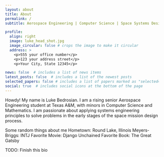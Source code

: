```yaml
---
layout: about
title: About
permalink: /
subtitle: Aerospace Engineering | Computer Science | Space Systems Design

profile:
  align: right
  image: luke_head_shot.jpg
  image_circular: false # crops the image to make it circular
  address: >
    <p>555 your office number</p>
    <p>123 your address street</p>
    <p>Your City, State 12345</p>

news: false  # includes a list of news items
latest_posts: false  # includes a list of the newest posts
selected_papers: false # includes a list of papers marked as "selected={true}"
social: true  # includes social icons at the bottom of the page
---
```


Howdy! My name is Luke Bedrosian. I am a rising senior Aerospace Engineering student at Texas A&M, with minors in Computer Science and Mathematics. I am passionate about applying systems engineering principles to solve problems in the early stages of the space mission design process.

Some random things about me
Hometown: Round Lake, Illinois
Meyers-Briggs: INTJ
Favorite Movie: Django Unchained
Favorite Book: The Great Gatsby

TODO: Finish this bio
